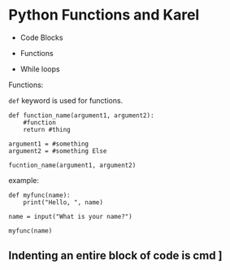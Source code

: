 # Python Functions and Karel

- Code Blocks

- Functions

- While loops

Functions:

``def`` keyword is used for functions.

```
def function_name(argument1, argument2):
    #function
    return #thing

argument1 = #something
argument2 = #something Else

fucntion_name(argument1, argument2)
```

example:

```
def myfunc(name):
    print("Hello, ", name)

name = input("What is your name?")

myfunc(name)
```

## Indenting an entire block of code is cmd ]